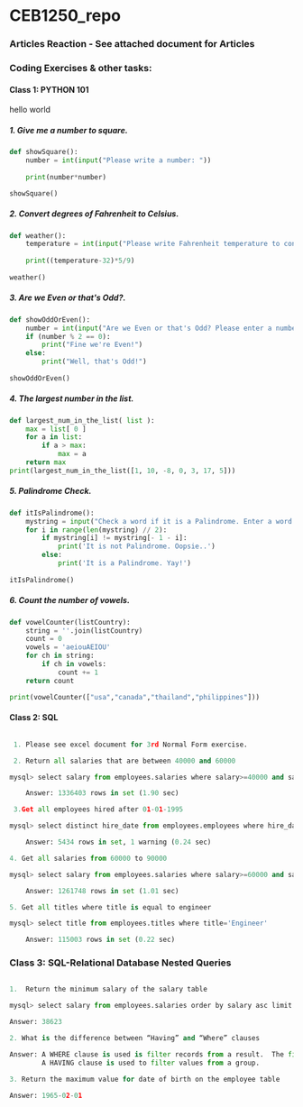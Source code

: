# CEB1250_repo
### Articles Reaction - See attached document for Articles

### Coding Exercises & other tasks:

#### Class 1: PYTHON 101

hello world
##### 1. Give me a number to square.
```python
def showSquare():
    number = int(input("Please write a number: "))
    
    print(number*number)

showSquare()
```
##### 2. Convert degrees of Fahrenheit to Celsius.
```python
def weather():
    temperature = int(input("Please write Fahrenheit temperature to convert to Celsius: "))
    
    print((temperature-32)*5/9)
    
weather()
```
##### 3. Are we Even or that's Odd?.
```python
def showOddOrEven():
    number = int(input("Are we Even or that's Odd? Please enter a number: "))
    if (number % 2 == 0):
        print("Fine we're Even!")
    else:
        print("Well, that's Odd!")
    
showOddOrEven()
```
##### 4. The largest number in the list.
```python
def largest_num_in_the_list( list ):
    max = list[ 0 ]
    for a in list:
        if a > max:
            max = a
    return max
print(largest_num_in_the_list([1, 10, -8, 0, 3, 17, 5]))
```
##### 5. Palindrome Check.
```python
def itIsPalindrome():
    mystring = input("Check a word if it is a Palindrome. Enter a word: ")
    for i in range(len(mystring) // 2):
        if mystring[i] != mystring[- 1 - i]:
            print('It is not Palindrome. Oopsie..')
        else:
            print('It is a Palindrome. Yay!')
            
itIsPalindrome()
```
##### 6. Count the number of vowels.
```python
def vowelCounter(listCountry):
    string = ''.join(listCountry)
    count = 0
    vowels = 'aeiouAEIOU'
    for ch in string:
        if ch in vowels:
            count += 1
    return count

print(vowelCounter(["usa","canada","thailand","philippines"]))
```
#### Class 2: SQL
```python

 1. Please see excel document for 3rd Normal Form exercise.

 2. Return all salaries that are between 40000 and 60000

mysql> select salary from employees.salaries where salary>=40000 and salary<=60000;

    Answer: 1336403 rows in set (1.90 sec)

 3.Get all employees hired after 01-01-1995

mysql> select distinct hire_date from employees.employees where hire_date>1995-01-01

    Answer: 5434 rows in set, 1 warning (0.24 sec)

4. Get all salaries from 60000 to 90000

mysql> select salary from employees.salaries where salary>=60000 and salary<=90000

    Answer: 1261748 rows in set (1.01 sec)

5. Get all titles where title is equal to engineer

mysql> select title from employees.titles where title='Engineer'

    Answer: 115003 rows in set (0.22 sec)

```

### Class 3: SQL-Relational Database Nested Queries

```python

1.  Return the minimum salary of the salary table

mysql> select salary from employees.salaries order by salary asc limit 10

Answer: 38623

2. What is the difference between “Having” and “Where” clauses

Answer: A WHERE clause is used is filter records from a result.  The filter occurs before any groupings are made.
        A HAVING clause is used to filter values from a group.

3. Return the maximum value for date of birth on the employee table

Answer: 1965-02-01







